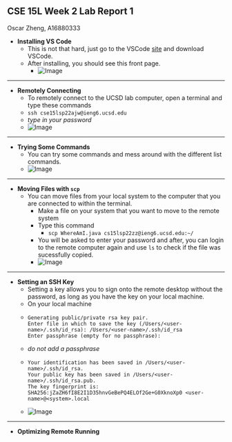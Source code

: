 ## CSE 15L Week 2 Lab Report 1
Oscar Zheng, A16880333

- **Installing VS Code**
  - This is not that hard, just go to the VSCode [site](https://code.visualstudio.com/) and download VSCode.
  - After installing, you should see this front page.
    - ![Image](https://cdn.discordapp.com/attachments/856335317203681280/962143518267158528/unknown.png)
-------------------------------------------------------------------------------------------------------------------
- **Remotely Connecting**
  - To remotely connect to the UCSD lab computer, open a terminal and type these commands
   - `ssh cse15lsp22ajw@ieng6.ucsd.edu`
   - *type in your password*
    - ![Image](https://cdn.discordapp.com/attachments/856335317203681280/962149296399069264/unknown.png)
--------------------------------------------------------------------------------------------------------------------
- **Trying Some Commands**
  - You can try some commands and mess around with the different list commands.
  - ![Image](https://cdn.discordapp.com/attachments/856335317203681280/962149779108941894/unknown.png)
---------------------------------------------------------------------------------------------------------------------
- **Moving Files with `scp`**
  - You can move files from your local system to the computer that you are connected to within the terminal.
    - Make a file on your system that you want to move to the remote system
    - Type this command 
      - `scp WhereAmI.java cs15lsp22zz@ieng6.ucsd.edu:~/`
    - You will be asked to enter your password and after, you can login to the remote computer again and use `ls` to check if the file was sucessfully copied.
    - ![Image](https://cdn.discordapp.com/attachments/856335317203681280/962150405037494312/unknown.png)
---------------------------------------------------------------------------------------------------------------------
- **Setting an SSH Key**
  -  Setting a key allows you to sign onto the remote desktop without the password, as long as you have the key on your local machine.
  -  On your local machine
    - ```$ssh-keygen
      Generating public/private rsa key pair.
      Enter file in which to save the key (/Users/<user-name>/.ssh/id_rsa): /Users/<user-name>/.ssh/id_rsa
      Enter passphrase (empty for no passphrase):
      ```
    - *do not add a passphrase*
    - ```Enter same passphrase again: 
      Your identification has been saved in /Users/<user-name>/.ssh/id_rsa.
      Your public key has been saved in /Users/<user-name>/.ssh/id_rsa.pub.
      The key fingerprint is:
      SHA256:jZaZH6fI8E2I1D35hnvGeBePQ4ELOf2Ge+G0XknoXp0 <user-name>@<system>.local
      ```
    - ![Image](https://cdn.discordapp.com/attachments/856335317203681280/962164594024017960/unknown.png)

------------------------------------------------------------------------
- **Optimizing Remote Running**
